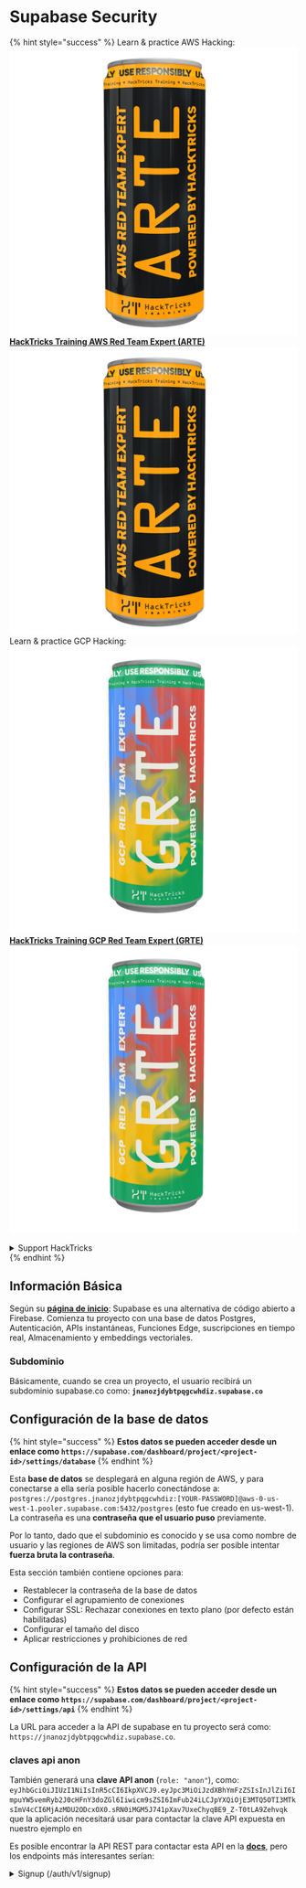 # Supabase Security

{% hint style="success" %}
Learn & practice AWS Hacking:<img src="../.gitbook/assets/image (1) (1) (1) (1).png" alt="" data-size="line">[**HackTricks Training AWS Red Team Expert (ARTE)**](https://training.hacktricks.xyz/courses/arte)<img src="../.gitbook/assets/image (1) (1) (1) (1).png" alt="" data-size="line">\
Learn & practice GCP Hacking: <img src="../.gitbook/assets/image (2) (1).png" alt="" data-size="line">[**HackTricks Training GCP Red Team Expert (GRTE)**<img src="../.gitbook/assets/image (2) (1).png" alt="" data-size="line">](https://training.hacktricks.xyz/courses/grte)

<details>

<summary>Support HackTricks</summary>

* Check the [**subscription plans**](https://github.com/sponsors/carlospolop)!
* **Join the** 💬 [**Discord group**](https://discord.gg/hRep4RUj7f) or the [**telegram group**](https://t.me/peass) or **follow** us on **Twitter** 🐦 [**@hacktricks\_live**](https://twitter.com/hacktricks_live)**.**
* **Share hacking tricks by submitting PRs to the** [**HackTricks**](https://github.com/carlospolop/hacktricks) and [**HackTricks Cloud**](https://github.com/carlospolop/hacktricks-cloud) github repos.

</details>
{% endhint %}

## Información Básica

Según su [**página de inicio**](https://supabase.com/): Supabase es una alternativa de código abierto a Firebase. Comienza tu proyecto con una base de datos Postgres, Autenticación, APIs instantáneas, Funciones Edge, suscripciones en tiempo real, Almacenamiento y embeddings vectoriales.

### Subdominio

Básicamente, cuando se crea un proyecto, el usuario recibirá un subdominio supabase.co como: **`jnanozjdybtpqgcwhdiz.supabase.co`**

## **Configuración de la base de datos**

{% hint style="success" %}
**Estos datos se pueden acceder desde un enlace como `https://supabase.com/dashboard/project/<project-id>/settings/database`**
{% endhint %}

Esta **base de datos** se desplegará en alguna región de AWS, y para conectarse a ella sería posible hacerlo conectándose a: `postgres://postgres.jnanozjdybtpqgcwhdiz:[YOUR-PASSWORD]@aws-0-us-west-1.pooler.supabase.com:5432/postgres` (esto fue creado en us-west-1).\
La contraseña es una **contraseña que el usuario puso** previamente.

Por lo tanto, dado que el subdominio es conocido y se usa como nombre de usuario y las regiones de AWS son limitadas, podría ser posible intentar **fuerza bruta la contraseña**.

Esta sección también contiene opciones para:

* Restablecer la contraseña de la base de datos
* Configurar el agrupamiento de conexiones
* Configurar SSL: Rechazar conexiones en texto plano (por defecto están habilitadas)
* Configurar el tamaño del disco
* Aplicar restricciones y prohibiciones de red

## Configuración de la API

{% hint style="success" %}
**Estos datos se pueden acceder desde un enlace como `https://supabase.com/dashboard/project/<project-id>/settings/api`**
{% endhint %}

La URL para acceder a la API de supabase en tu proyecto será como: `https://jnanozjdybtpqgcwhdiz.supabase.co`.

### claves api anon

También generará una **clave API anon** (`role: "anon"`), como: `eyJhbGciOiJIUzI1NiIsInR5cCI6IkpXVCJ9.eyJpc3MiOiJzdXBhYmFzZSIsInJlZiI6ImpuYW5vemRyb2J0cHFnY3doZGl6Iiwicm9sZSI6ImFub24iLCJpYXQiOjE3MTQ5OTI3MTksImV4cCI6MjAzMDU2ODcxOX0.sRN0iMGM5J741pXav7UxeChyqBE9_Z-T0tLA9Zehvqk` que la aplicación necesitará usar para contactar la clave API expuesta en nuestro ejemplo en

Es posible encontrar la API REST para contactar esta API en la [**docs**](https://supabase.com/docs/reference/self-hosting-auth/returns-the-configuration-settings-for-the-gotrue-server), pero los endpoints más interesantes serían:

<details>

<summary>Signup (/auth/v1/signup)</summary>
```
POST /auth/v1/signup HTTP/2
Host: id.io.net
Content-Length: 90
X-Client-Info: supabase-js-web/2.39.2
Sec-Ch-Ua: "Not-A.Brand";v="99", "Chromium";v="124"
Sec-Ch-Ua-Mobile: ?0
Authorization: Bearer eyJhbGciOiJIUzI1NiIsInR5cCI6IkpXVCJ9.eyJpc3MiOiJzdXBhYmFzZSIsInJlZiI6ImpuYW5vemRyb2J0cHFnY3doZGl6Iiwicm9sZSI6ImFub24iLCJpYXQiOjE3MTQ5OTI3MTksImV4cCI6MjAzMDU2ODcxOX0.sRN0iMGM5J741pXav7UxeChyqBE9_Z-T0tLA9Zehvqk
User-Agent: Mozilla/5.0 (Windows NT 10.0; Win64; x64) AppleWebKit/537.36 (KHTML, like Gecko) Chrome/124.0.6367.60 Safari/537.36
Content-Type: application/json;charset=UTF-8
Apikey: eyJhbGciOiJIUzI1NiIsInR5cCI6IkpXVCJ9.eyJpc3MiOiJzdXBhYmFzZSIsInJlZiI6ImpuYW5vemRyb2J0cHFnY3doZGl6Iiwicm9sZSI6ImFub24iLCJpYXQiOjE3MTQ5OTI3MTksImV4cCI6MjAzMDU2ODcxOX0.sRN0iMGM5J741pXav7UxeChyqBE9_Z-T0tLA9Zehvqk
Sec-Ch-Ua-Platform: "macOS"
Accept: */*
Origin: https://cloud.io.net
Sec-Fetch-Site: same-site
Sec-Fetch-Mode: cors
Sec-Fetch-Dest: empty
Referer: https://cloud.io.net/
Accept-Encoding: gzip, deflate, br
Accept-Language: en-GB,en-US;q=0.9,en;q=0.8
Priority: u=1, i

{"email":"test@exmaple.com","password":"SomeCOmplexPwd239."}
```
</details>

<details>

<summary>Iniciar sesión (/auth/v1/token?grant_type=password)</summary>
```
POST /auth/v1/token?grant_type=password HTTP/2
Host: hypzbtgspjkludjcnjxl.supabase.co
Content-Length: 80
X-Client-Info: supabase-js-web/2.39.2
Sec-Ch-Ua: "Not-A.Brand";v="99", "Chromium";v="124"
Sec-Ch-Ua-Mobile: ?0
Authorization: Bearer eyJhbGciOiJIUzI1NiIsInR5cCI6IkpXVCJ9.eyJpc3MiOiJzdXBhYmFzZSIsInJlZiI6ImpuYW5vemRyb2J0cHFnY3doZGl6Iiwicm9sZSI6ImFub24iLCJpYXQiOjE3MTQ5OTI3MTksImV4cCI6MjAzMDU2ODcxOX0.sRN0iMGM5J741pXav7UxeChyqBE9_Z-T0tLA9Zehvqk
User-Agent: Mozilla/5.0 (Windows NT 10.0; Win64; x64) AppleWebKit/537.36 (KHTML, like Gecko) Chrome/124.0.6367.60 Safari/537.36
Content-Type: application/json;charset=UTF-8
Apikey: eyJhbGciOiJIUzI1NiIsInR5cCI6IkpXVCJ9.eyJpc3MiOiJzdXBhYmFzZSIsInJlZiI6ImpuYW5vemRyb2J0cHFnY3doZGl6Iiwicm9sZSI6ImFub24iLCJpYXQiOjE3MTQ5OTI3MTksImV4cCI6MjAzMDU2ODcxOX0.sRN0iMGM5J741pXav7UxeChyqBE9_Z-T0tLA9Zehvqk
Sec-Ch-Ua-Platform: "macOS"
Accept: */*
Origin: https://cloud.io.net
Sec-Fetch-Site: same-site
Sec-Fetch-Mode: cors
Sec-Fetch-Dest: empty
Referer: https://cloud.io.net/
Accept-Encoding: gzip, deflate, br
Accept-Language: en-GB,en-US;q=0.9,en;q=0.8
Priority: u=1, i

{"email":"test@exmaple.com","password":"SomeCOmplexPwd239."}
```
</details>

Entonces, cada vez que descubras un cliente que utiliza supabase con el subdominio que se le otorgó (es posible que un subdominio de la empresa tenga un CNAME sobre su subdominio de supabase), podrías intentar **crear una nueva cuenta en la plataforma utilizando la API de supabase**.

### claves api secretas / service\_role

Se generará una clave API secreta con **`role: "service_role"`**. Esta clave API debe ser secreta porque podrá eludir **Row Level Security**.

La clave API se ve así: `eyJhbGciOiJIUzI1NiIsInR5cCI6IkpXVCJ9.eyJpc3MiOiJzdXBhYmFzZSIsInJlZiI6ImpuYW5vemRyb2J0cHFnY3doZGl6Iiwicm9sZSI6InNlcnZpY2Vfcm9sZSIsImlhdCI6MTcxNDk5MjcxOSwiZXhwIjoyMDMwNTY4NzE5fQ.0a8fHGp3N_GiPq0y0dwfs06ywd-zhTwsm486Tha7354`

### Secreto JWT

También se generará un **secreto JWT** para que la aplicación pueda **crear y firmar tokens JWT personalizados**.

## Autenticación

### Registros

{% hint style="success" %}
Por **defecto**, supabase permitirá que **nuevos usuarios creen cuentas** en tu proyecto utilizando los endpoints de API mencionados anteriormente.
{% endhint %}

Sin embargo, estas nuevas cuentas, por defecto, **necesitarán validar su dirección de correo electrónico** para poder iniciar sesión en la cuenta. Es posible habilitar **"Permitir inicios de sesión anónimos"** para permitir que las personas inicien sesión sin verificar su dirección de correo electrónico. Esto podría otorgar acceso a **datos inesperados** (obtienen los roles `public` y `authenticated`).\
Esta es una muy mala idea porque supabase cobra por usuario activo, por lo que las personas podrían crear usuarios e iniciar sesión y supabase cobrará por esos:

<figure><img src="../.gitbook/assets/image (1) (1) (1) (1) (1) (1).png" alt=""><figcaption></figcaption></figure>

### Contraseñas y sesiones

Es posible indicar la longitud mínima de la contraseña (por defecto), requisitos (no por defecto) y deshabilitar el uso de contraseñas filtradas.\
Se recomienda **mejorar los requisitos ya que los predeterminados son débiles**.

* Sesiones de usuario: Es posible configurar cómo funcionan las sesiones de usuario (tiempos de espera, 1 sesión por usuario...)
* Protección contra bots y abusos: Es posible habilitar Captcha.

### Configuraciones SMTP

Es posible establecer un SMTP para enviar correos electrónicos.

### Configuraciones avanzadas

* Establecer tiempo de expiración para tokens de acceso (3600 por defecto)
* Establecer para detectar y revocar tokens de actualización potencialmente comprometidos y tiempo de espera
* MFA: Indicar cuántos factores MFA pueden ser inscritos a la vez por usuario (10 por defecto)
* Máx. Conexiones directas a la base de datos: Número máximo de conexiones utilizadas para autenticación (10 por defecto)
* Duración máxima de la solicitud: Tiempo máximo permitido para que dure una solicitud de autenticación (10s por defecto)

## Almacenamiento

{% hint style="success" %}
Supabase permite **almacenar archivos** y hacerlos accesibles a través de una URL (utiliza buckets S3).
{% endhint %}

* Establecer el límite de tamaño de archivo de carga (el predeterminado es 50MB)
* La conexión S3 se proporciona con una URL como: `https://jnanozjdybtpqgcwhdiz.supabase.co/storage/v1/s3`
* Es posible **solicitar una clave de acceso S3** que se forma por un `access key ID` (por ejemplo, `a37d96544d82ba90057e0e06131d0a7b`) y una `secret access key` (por ejemplo, `58420818223133077c2cec6712a4f909aec93b4daeedae205aa8e30d5a860628`)

## Funciones Edge

Es posible **almacenar secretos** en supabase también, que serán **accesibles por funciones edge** (se pueden crear y eliminar desde la web, pero no es posible acceder a su valor directamente).

{% hint style="success" %}
Aprende y practica Hacking en AWS:<img src="../.gitbook/assets/image (1) (1) (1) (1).png" alt="" data-size="line">[**HackTricks Training AWS Red Team Expert (ARTE)**](https://training.hacktricks.xyz/courses/arte)<img src="../.gitbook/assets/image (1) (1) (1) (1).png" alt="" data-size="line">\
Aprende y practica Hacking en GCP: <img src="../.gitbook/assets/image (2) (1).png" alt="" data-size="line">[**HackTricks Training GCP Red Team Expert (GRTE)**<img src="../.gitbook/assets/image (2) (1).png" alt="" data-size="line">](https://training.hacktricks.xyz/courses/grte)

<details>

<summary>Apoya a HackTricks</summary>

* Consulta los [**planes de suscripción**](https://github.com/sponsors/carlospolop)!
* **Únete al** 💬 [**grupo de Discord**](https://discord.gg/hRep4RUj7f) o al [**grupo de telegram**](https://t.me/peass) o **síguenos** en **Twitter** 🐦 [**@hacktricks\_live**](https://twitter.com/hacktricks_live)**.**
* **Comparte trucos de hacking enviando PRs a los** [**HackTricks**](https://github.com/carlospolop/hacktricks) y [**HackTricks Cloud**](https://github.com/carlospolop/hacktricks-cloud) repositorios de github.

</details>
{% endhint %}

